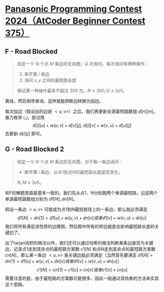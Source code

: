 # [Panasonic Programming Contest 2024（AtCoder Beginner Contest 375）](https://atcoder.jp/contests/abc375)

## **F - Road Blocked**

> 给定一个 $N$ 个点 $M$ 条边的无向图，$Q$ 次询问，每次询问有两种操作：
>
> 1. 断开第 $i$ 条边
> 2. 询问 $x,y$ 之间的最短路长度
>
> 保证第一种操作最多不超过 $300$ 次。$N\le300,Q\le 2e5$。

离线，然后倒序查询，这样就能把断边转换为加边。

每次加边（假设加的边是 $<u,v>$）之后，我们再更新全源最短路数组 $d[n][m]$，暴力枚举 $i,j$，尝试用
$$
d[i][u]+w(u,v)+d[v][j],\ d[i][v]+w(v,u)+d[u][j]
$$
去更新 $d[i][j]$ 即可。

## **G - Road Blocked 2**

> 给定一个 $N$ 个点 $M$ 条边的无向图，对于每一条边询问：
>
> - 断开第 $i$ 条边，从点1到点N的最短路长度是否变化。
>
> $N,M\le 2e5$。

和F的解题思路是基本一致的，我们先从点1、N分别跑两个单源最短路，记这两个单源最短路数组分别为 $d1[N],dn[N]$。

假设一条边 $<u,v>$ 可能成为点1到N最短路径上的一条边，那么就必须满足
$$
d1[N]=dn[1]=d1[u]+w(u,v)+dn[v]或者d1[v]+w(v,u)+dn[u]
$$
我们将所有满足该性质的边建图，然后图中所有的桥边就是会影响最短路长度的关键边了。

出了tarjan找桥的做法以外，我们还可以通过哈希的做法判断某条边是否为关键边，记录点1走到其余点的最短路方案数 $c1[N]$ 和点N走到其余点的最短路方案数 $cn[N]$，那么某一条边 $<u,v>$ 是关键边就必须满足（当然首先要满足 $d1[N]=dn[1]=d1[u]+w(u,v)+dn[v]或者d1[v]+w(v,u)+dn[u]$）
$$
c1[N]=cn[1]= c1[u]\times cn[v] 或者 c1[v]\times cn[u]
$$
需要注意的是，由于最短路的方案数可能很多，因此一般通过双哈希的方法来实现这个思路。